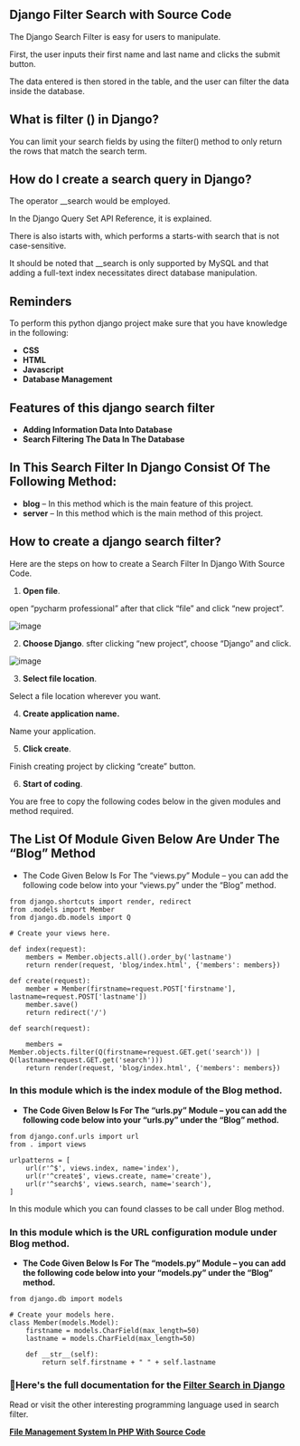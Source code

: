 ## Django Filter Search with Source Code

The Django Search Filter is easy for users to manipulate.

First, the user inputs their first name and last name and clicks the submit button.

The data entered is then stored in the table, and the user can filter the data inside the database.

## What is filter () in Django?

You can limit your search fields by using the filter() method to only return the rows that match the search term.

## How do I create a search query in Django?

The operator __search would be employed. 

In the Django Query Set API Reference, it is explained. 

There is also istarts with, which performs a starts-with search that is not case-sensitive.

It should be noted that __search is only supported by MySQL and that adding a full-text index necessitates direct database manipulation.

## Reminders

To perform this python django project make sure that you have knowledge in the following:

* **CSS**
* **HTML**
* **Javascript**
* **Database Management**

## Features of this django search filter

* **Adding Information Data Into Database**
* **Search Filtering The Data In The Database**

## In This Search Filter In Django Consist Of The Following Method:

* **blog** – In this method which is the main feature of this project.
* **server** – In this method which is the main method of this project.

## How to create a django search filter?

Here are the steps on how to create a Search Filter In Django With Source Code.

1. **Open file**.

open “pycharm professional” after that click “file” and click “new project”.

![image](https://github.com/user-attachments/assets/dd014b2f-3334-4c99-8442-594952e698c4)


2. **Choose Django**.
sfter clicking “new project“, choose “Django” and click.

![image](https://github.com/user-attachments/assets/17fa420d-d686-43d1-9d76-3d1b0c426dab)

3. **Select file location**.

Select a file location wherever you want.

4. **Create application name.**

Name your application.

5. **Click create**.

Finish creating project by clicking “create” button.

6. **Start of coding**.

You are free to copy the following codes below in the given modules and method required.

## The List Of Module Given Below Are Under The “Blog” Method

* The Code Given Below Is For The “views.py” Module – you can add the following code below into your “views.py” under the “Blog” method.

```
from django.shortcuts import render, redirect
from .models import Member
from django.db.models import Q

# Create your views here.

def index(request):
    members = Member.objects.all().order_by('lastname')
    return render(request, 'blog/index.html', {'members': members})

def create(request):
    member = Member(firstname=request.POST['firstname'], lastname=request.POST['lastname'])
    member.save()
    return redirect('/')

def search(request):

    members = Member.objects.filter(Q(firstname=request.GET.get('search')) | Q(lastname=request.GET.get('search')))
    return render(request, 'blog/index.html', {'members': members})
```

### In this module which is the index module of the Blog method.

* **The Code Given Below Is For The “urls.py” Module – you can add the following code below into your “urls.py” under the “Blog” method.**

```
from django.conf.urls import url
from . import views

urlpatterns = [
    url(r'^$', views.index, name='index'),
    url(r'^create$', views.create, name='create'),
    url(r'^search$', views.search, name='search'),
]
```

In this module which you can found classes to be call under Blog method.


### In this module which is the URL configuration module under Blog method.

* **The Code Given Below Is For The “models.py” Module – you can add the following code below into your “models.py” under the “Blog” method.**

```
from django.db import models

# Create your models here.
class Member(models.Model):
    firstname = models.CharField(max_length=50)
    lastname = models.CharField(max_length=50)

    def __str__(self):
        return self.firstname + " " + self.lastname
  ```


### 📌Here's the full documentation for the [Filter Search in Django](https://itsourcecode.com/free-projects/python-projects/django-filter-search-with-source-code/)
 

Read or visit the other interesting programming language used in search filter.

**[File Management System In PHP With Source Code](https://itsourcecode.com/free-projects/php-project/file-management-system-in-php-with-source-code/)**
